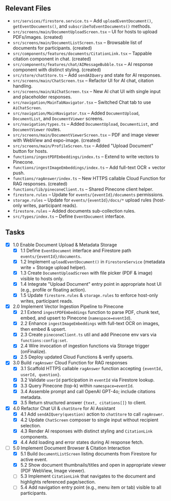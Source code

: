 ## Relevant Files

- `src/services/firestore.service.ts` – Add `uploadEventDocument()`, `getEventDocuments()`, and `subscribeToEventDocuments()` methods.
- `src/screens/main/DocumentUploadScreen.tsx` – UI for hosts to upload PDFs/images. (created)
- `src/screens/main/DocumentListScreen.tsx` – Browsable list of documents for participants. (created)
- `src/components/features/documents/CitationLink.tsx` – Tappable citation component in chat. (created)
- `src/components/features/chat/AIMessageBubble.tsx` – AI response component with distinct styling. (created)
- `src/store/chatStore.ts` – Add `sendAIQuery` and state for AI responses.
- `src/screens/main/ChatScreen.tsx` – Refactor UI for AI chat, citation handling.
- `src/screens/main/AiChatScreen.tsx` – New AI chat UI with single input and placeholder responses.
- `src/navigation/MainTabNavigator.tsx` – Switched Chat tab to use `AiChatScreen`.
- `src/navigation/MainNavigator.tsx` – Added `DocumentUpload`, `DocumentList`, and `DocumentViewer` screens.
- `src/navigation/types.ts` – Added `DocumentUpload`, `DocumentList`, and `DocumentViewer` routes.
- `src/screens/main/DocumentViewerScreen.tsx` – PDF and image viewer with WebView and expo-image. (created)
- `src/screens/main/ProfileScreen.tsx` – Added "Upload Document" button for hosts.
- `functions/ingestPDFEmbeddings/index.ts` – Extend to write vectors to Pinecone.
- `functions/ingestImageEmbeddings/index.ts` – Add full-text OCR + vector push.
- `functions/ragAnswer/index.ts` – New HTTPS callable Cloud Function for RAG responses. (created)
- `functions/lib/pineconeClient.ts` – Shared Pinecone client helper.
- `firestore.rules` – Update for `events/{eventId}/documents` permissions.
- `storage.rules` – Update for `events/{eventId}/docs/*` upload rules (host-only writes, participant reads).
- `firestore.rules` – Added documents sub-collection rules.
- `src/types/index.ts` – Define `EventDocument` interface.

## Tasks

- [x] 1.0 Enable Document Upload & Metadata Storage
  - [x] 1.1 Define `EventDocument` interface and Firestore path `events/{eventId}/documents`.
  - [x] 1.2 Implement `uploadEventDocument()` in `FirestoreService` (metadata write + Storage upload helper).
  - [x] 1.3 Create `DocumentUploadScreen` with file picker (PDF & image) visible to hosts only.
  - [x] 1.4 Integrate "Upload Document" entry point in appropriate host UI (e.g., profile or floating action).
  - [x] 1.5 Update `firestore.rules` & `storage.rules` to enforce host-only writes, participant reads.

- [x] 2.0 Implement Vector Ingestion Pipeline to Pinecone
  - [x] 2.1 Extend `ingestPDFEmbeddings` function to parse PDF, chunk text, embed, and upsert to Pinecone (`namespace=eventId`).
  - [x] 2.2 Enhance `ingestImageEmbeddings` with full-text OCR on images, then embed & upsert.
  - [x] 2.3 Create `pineconeClient.ts` util and add Pinecone env vars via `functions:config:set`.
  - [x] 2.4 Wire invocation of ingestion functions via Storage trigger (onFinalize).
  - [x] 2.5 Deploy updated Cloud Functions & verify upserts.

- [x] 3.0 Build `ragAnswer` Cloud Function for RAG responses
  - [x] 3.1 Scaffold HTTPS callable `ragAnswer` function accepting `{eventId, userId, question}`.
  - [x] 3.2 Validate `userId` participation in `eventId` via Firestore lookup.
  - [x] 3.3 Query Pinecone (top-k) within `namespace=eventId`.
  - [x] 3.4 Assemble prompt and call OpenAI GPT-4o; include citations metadata.
  - [x] 3.5 Return structured answer `{text, citations[]}` to client.

- [x] 4.0 Refactor Chat UI & `chatStore` for AI Assistant
  - [x] 4.1 Add `sendAIQuery(question)` action to `chatStore` to call `ragAnswer`.
  - [x] 4.2 Update `ChatScreen` composer to single input without recipient selection.
  - [x] 4.3 Render AI responses with distinct styling and `CitationLink` components.
  - [x] 4.4 Add loading and error states during AI response fetch.

- [ ] 5.0 Implement Document Browser & Citation Interaction
  - [x] 5.1 Build `DocumentListScreen` listing documents from Firestore for active event.
  - [x] 5.2 Show document thumbnails/titles and open in appropriate viewer (PDF WebView, Image viewer).
  - [ ] 5.3 Implement `CitationLink` that navigates to the document and highlights referenced page/section.
  - [ ] 5.4 Add navigation entry point (e.g., menu item or tab) visible to all participants. 